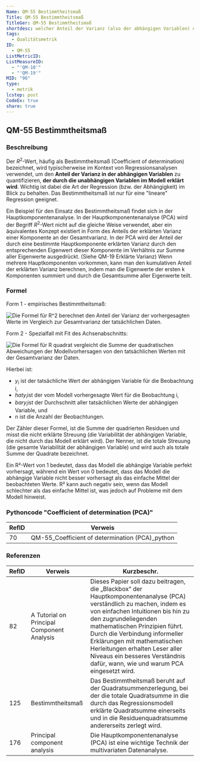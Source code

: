 ```yaml
---
Name: QM-55 Bestimmtheitsmaß
Title: QM-55 Bestimmtheitsmaß
TitleGer: QM-55 Bestimmtheitsmaß
shortdesc: welcher Anteil der Varianz (also der abhängigen Variablen) durch die die unabhängige Variablen erklärt werden kann.
tags:
  - Qualitätsmetrik
ID:
  - QM-55
ListMetricID: 
ListMeasureID:
  - "'QM-10'"
  - "'QM-19'"
MID: "96"
type:
  - metrik
lcstep: post
CodeEx: true
share: true
---
```

## QM-55 Bestimmtheitsmaß

### Beschreibung

Der $R^2$-Wert, häufig als Bestimmtheitsmaß (Coefficient of determination) bezeichnet, wird typischerweise im Kontext von Regressionsanalysen verwendet, um den **Anteil der Varianz in der abhängigen Variablen** zu quantifizieren, **der durch die unabhängigen Variablen im Modell erklärt wird**. Wichtig ist dabei die Art der Regression (bzw. der Abhängigkeit) im Blick zu behalten. Das Bestimmtheitsmaß ist nur für eine "lineare" Regression geeignet. 

Ein Beispiel für den Einsatz des Bestimmtheitsmaß findet sich in der Hauptkomponentenanalyse.
In der Hauptkomponentenanalyse (PCA) wird der Begriff $R^2$-Wert nicht auf die gleiche Weise verwendet, aber ein äquivalentes Konzept existiert in Form des Anteils der erklärten Varianz einer Komponente an der Gesamtvarianz. In der PCA wird der Anteil der durch eine bestimmte Hauptkomponente erklärten Varianz durch den entsprechenden Eigenwert dieser Komponente im Verhältnis zur Summe aller Eigenwerte ausgedrückt. (Siehe QM-19 Erklärte Varianz) Wenn mehrere Hauptkomponenten vorkommen, kann man den kumulativen Anteil der erklärten Varianz berechnen, indem man die Eigenwerte der ersten k Komponenten summiert und durch die Gesamtsumme aller Eigenwerte teilt.

### Formel

Form 1 -  empirisches Bestimmtheitsmaß: 

![Die Formel für R^2 berechnet den Anteil der Varianz der vorhergesagten Werte im Vergleich zur Gesamtvarianz der tatsächlichen Daten.](9999_Images/Bestimmtheitsma%C3%9F2.png)


Form 2 - Spezialfall mit Fit des Achsenabschnitts: 

![Die Formel für R quadrat vergleicht die Summe der quadratischen Abweichungen der Modellvorhersagen von den tatsächlichen Werten mit der Gesamtvarianz der Daten.](9999_Images/Bestimmtheitsma%C3%9F.png)

Hierbei ist:

- $y_i$​ ist der tatsächliche Wert der abhängigen Variable für die Beobachtung i,
- $hat y_i$​​ ist der vom Modell vorhergesagte Wert für die Beobachtung i,
- $bar y_i$​ ist der Durchschnitt aller tatsächlichen Werte der abhängigen Variable, und
- n ist die Anzahl der Beobachtungen.

Der Zähler dieser Formel, ist die Summe der quadrierten Residuen und misst die nicht erklärte Streuung (die Variabilität der abhängigen Variable, die nicht durch das Modell erklärt wird). Der Nenner, ist die totale Streuung (die gesamte Variabilität der abhängigen Variable) und wird auch als totale Summe der Quadrate bezeichnet.

Ein R²-Wert von 1 bedeutet, dass das Modell die abhängige Variable perfekt vorhersagt, während ein Wert von 0 bedeutet, dass das Modell die abhängige Variable nicht besser vorhersagt als das einfache Mittel der beobachteten Werte. R² kann auch negativ sein, wenn das Modell schlechter als das einfache Mittel ist, was jedoch auf Probleme mit dem Modell hinweist.


### Pythoncode "Coefficient of determination (PCA)"
| RefID | Verweis                                         |
| ----- | ----------------------------------------------- |
| 70    | QM-55_Coefficient of determination (PCA)_python |




### Referenzen
| RefID | Verweis                                      | Kurzbeschr.                                                                                                                                                                                                                                                                                                                                                                                         |
| ----- | -------------------------------------------- | --------------------------------------------------------------------------------------------------------------------------------------------------------------------------------------------------------------------------------------------------------------------------------------------------------------------------------------------------------------------------------------------------- |
| 82    |  A Tutorial on Principal Component Analysis  | Dieses Papier soll dazu beitragen, die „Blackbox“ der Hauptkomponentenanalyse (PCA) verständlich zu machen, indem es von einfachen Intuitionen bis hin zu den zugrundeliegenden mathematischen Prinzipien führt. Durch die Verbindung informeller Erklärungen mit mathematischen Herleitungen erhalten Leser aller Niveaus ein besseres Verständnis dafür, wann, wie und warum PCA eingesetzt wird. |
| 125   |  Bestimmtheitsmaß                            | Das Bestimmtheitsmaß beruht auf der Quadratsummenzerlegung, bei der die totale Quadratsumme in die durch das Regressionsmodell erklärte Quadratsumme einerseits und in die Residuenquadratsumme andererseits zerlegt wird.                                                                                                                                                                          |
| 176   |  Principal component analysis                | Die Hauptkomponentenanalyse (PCA) ist eine wichtige Technik der multivariaten Datenanalyse.                                                                                                                                                                                                                                                                                                         |

